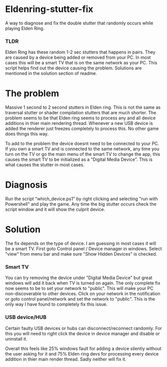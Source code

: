 # Eldenring-stutter-fix
A way to diagnose and fix the double stutter that randomly occurs while playing Elden Ring.

### TLDR
Elden Ring has these random 1-2 sec stutters that happens in pairs. They are caused by a device being added or removed from your PC. In most cases this will be a smart TV that is on the same network as your PC. This script helps find out the device causing the problem. Solutions are mentioned in the solution section of readme.

# The problem
Massive 1 second to 2 second stutters in Elden ring. This is not the same as traversal stutter or shader compilation stutters that are much shorter. The problem seems to be that Elden ring seems to process any and all device additions in thier main rendering thread. Whenever a new USB device is added the renderer just freezes completely to process this. No other game does things this way.

To add to the problem the device doesnt need to be connected to your PC. If you own a smart TV and is connected to the same network, any time you turn on the TV or go the main menu of the smart TV to change the app, this causes the smart TV to be initialized as a "Digital Media Device". This is what causes the stutter in most cases. 

# Diagnosis
Run the script "which_device.ps1" by right clicking and selecting "run with Powershell" and play the game. Any time the big stutter occurs check the script window and it will show the culprit device.

  # Solution
  The fix depends on the type of device. I am guessing in most cases it will be a smart TV. First goto Control panel / Device manager in windows. Select "view" from menu bar and make sure "Show Hidden Devices" is checked.
  
  ### Smart TV
  You can try removing the device under "Digital Media Device" but great windows will add it back when TV is turned on again. The only complete fix now seems to be to set your network to "public". This will make your PC non-discoverable to other devices. Click on your network in the notification or goto control panel/network and set the network to "public". This is the only way I have found to completely fix this issue.
  
  ### USB device/HUB
  Certain faulty USB devices or hubs can disconnect/reconnect randomly. For this you will need to right click the device in device manager and disable or uninstall it.

Overall this feels like 25% windows fault for adding a device silently without the user asking for it and 75% Elden ring devs for processing every device addition in thier main render thread. Sadly neither will fix it.

